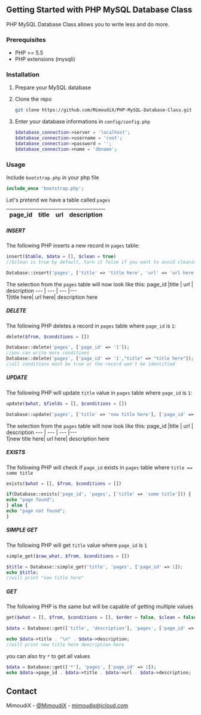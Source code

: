 ## Getting Started with PHP MySQL Database Class

PHP MySQL Database Class allows you to write less and do more.
### Prerequisites


* PHP >= 5.5
* PHP extensions (mysqli)


### Installation

1. Prepare your MySQL database
2. Clone the repo
   ```sh
   git clone https://github.com/MimoudiX/PHP-MySQL-Database-Class.git
   ```

3. Enter your database informations in `config/config.php`
   ```php
   $database_connection->server = 'localhost';
   $database_connection->username = 'root';
   $database_connection->password = '';
   $database_connection->name = 'dbname';
   ```


### Usage
  Include `bootstrap.php` in your php file
   ```php
   include_once 'bootstrap.php';

   ```


 Let's pretend we have a table called  `pages`

  page_id |title | url | description
 ---|--- | --- | ---   
##### INSERT
The following PHP inserts a new record in `pages` table:
```php
insert($table, $data = [], $clean = true)
//$clean is true by default, turn it false if you want to avoid cleaning strings
````
```php
Database::insert('pages', ['title' => 'title here', 'url' => 'url here', 'description' => 'description here'], false);
````
The selection from the `pages` table will now look like this:
 page_id |title | url | description
 --- | --- | --- |---  
  1|title here| url here| description here
  
  ##### DELETE
The following PHP deletes a record in `pages` table where `page_id` is `1`:
```php
delete($from, $conditions = [])
````
```php
Database::delete('pages', ['page_id' => '1']);
//you can write more conditions
Database::delete('pages', ['page_id' => '1',"title" => "title here"]);
//all conditions must be true or the record won't be identified
````

##### UPDATE


 The following PHP will update `title` value in `pages` table where `page_id` is `1`:
```php
update($what, $fields = [], $conditions = [])
````
```php
Database::update('pages', ['title' => 'new title here'], ['page_id' => '1']);
````
The selection from the `pages` table will now look like this:
 page_id |title | url | description
 --- | --- | --- |---  
  1|new title here| url here| description here

##### EXISTS

The following PHP will check if `page_id` exists in `pages` table where `title == some title`
```php
exists($what = [], $from, $conditions = [])
````
 ```php
if(Database::exists('page_id', 'pages', ['title' => 'some title'])) {
echo "page found";
} else {
echo "page not found";
}
```
##### SIMPLE GET

The following PHP will get `title` value where `page_id` is `1`
```php
simple_get($raw_what, $from, $conditions = [])
```
```php
$title = Database::simple_get('title', 'pages', ['page_id' => 1]);
echo $title;
//will print "new title here"
```
##### GET

The following PHP is the same but will be capable of getting multiple values
```php
get($what = [], $from, $conditions = [], $order = false, $clean = false)
```
```php
$data = Database::get(['title', 'description'], 'pages', ['page_id' => 4]);

echo $data->title . "\n" . $data->description;
//will print new title here description here
```
you can also try `*` to get all values

```php
$data = Database::get(['*'], 'pages', ['page_id' => 1]);
echo $data->page_id . $data->title . $data->url . $data->description;
```






## Contact

MimoudiX - [@MimoudiX](https://twitter.com/mimoudix) - mimoudix@icloud.com


